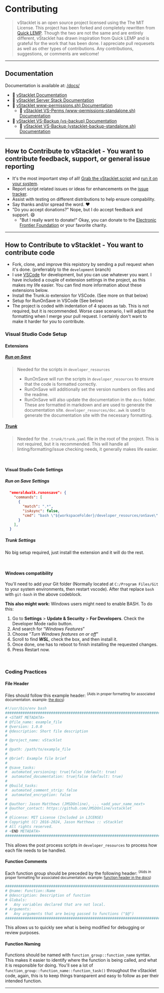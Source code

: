 # Contributing

> vStacklet is an open source project licensed using the The MIT License.
> This project has been forked and completely rewritten from [Quick LEMP](https://github.com/jbradach/quick-lemp/).
> Though the two are not the same and are entirely different, vStacklet has drawn inspiration from Quick LEMP and is grateful for the work that has been done.
> I appreciate pull requesets as well as other types of contributions. Any contributions, suggestions, or comments are welcome!

---

## Documentation

Documentation is available at: [/docs/](https://github.com/JMSDOnline/vstacklet/tree/main/docs)
 - :book: [vStacklet Documentation](https://github.com/JMSDOnline/vstacklet/blob/main/docs/setup/vstacklet.sh.md)
 - :book: [vStacklet Server Stack Documentation](https://github.com/JMSDOnline/vstacklet/blob/main/docs/setup/vstacklet-server-stack.sh.md)
 - :book: [vStacklet www-permissions.sh) Documentation](https://github.com/JMSDOnline/vstacklet/blob/main/docs/bin/www-permissions.sh.md)
   - :book: [vStacklet VS-Perms (www-permissions-standalone.sh) Documentation](https://github.com/JMSDOnline/vstacklet/blob/main/docs/bin/www-permissions-standalone.sh.md)
 - :book: [vStacklet VS-Backup (vs-backup) Documentation](https://github.com/JMSDOnline/vstacklet/blob/main/docs/bin/backup/vs-backup.md)
   - :book: [vStacklet VS-Backup (vstacklet-backup-standalone.sh) Documentation](https://github.com/JMSDOnline/vstacklet/blob/main/docs/bin/backup/vstacklet-backup-standalone.sh.md)

---

## How to Contribute to vStacklet - You want to contribute feedback, support, or general issue reporting

 - It's the most important step of all! [Grab the vStacklet script](https://github.com/JMSDOnline/vstacklet/tree/main#getting-started) and [run it on your system](https://github.com/JMSDOnline/vstacklet/tree/main#example).
 - Report script related issues or ideas for enhancements on the [issue tracker](https://github.com/JMSDOnline/vstacklet/issues).
 - Assist with testing on different distributions to help ensure compability.
 - Say thanks and/or spread the word. :heart:
 - "Do you accept donations?" Nope, but I do accept feedback and support. :smile:
   - "But I really want to donate!" Okay, you can donate to the [Electronic Frontier Foundation](https://www.eff.org/) or your favorite charity.

---

## How to Contribute to vStacklet - You want to contribute code

 - Fork, clone, and improve this repistory by sending a pull request when it's done. (preferrably to the `development` branch)
 - I use [VSCode](https://code.visualstudio.com/) for development, but you can use whatever you want. I have included a couple of extension settings in the project, as this makes my life easier. You can find more information about these extensions below.
 - Install the Trunk.io extension for VSCode. (See more on that below)
 - Setup for RunOnSave in VSCode (See below)
 - The project is coded with indentation of 4 spaces as tab. This is not required, but it is recommended. Worse case scenario, I will adjust the formatting when I merge your pull request. I certainly don't want to make it harder for you to contribute.

### Visual Studio Code Setup

#### Extensions

##### [Run on Save](https://marketplace.visualstudio.com/items?itemName=emeraldwalk.RunOnSave)

> Needed for the scripts in `developer_resources`
> - RunOnSave will run the scripts in `developer_resources` to ensure that the code is formatted correctly.
> - RunOnSave will additionally set the version numbers on files and the readme.
> - RunOnSave will also update the documentation in the `docs` folder. These are formatted in markdown and are used to generate the documentation site. `developer_resources/doc.awk` is used to generate the documentation site with the necessary formatting.

##### [Trunk](https://marketplace.visualstudio.com/items?itemName=trunk.io)

> Needed for the `.trunk/trunk.yaml` file in the root of the project. This is not required, but it is recommended. This will handle all linting/formatting/issue checking needs, it generally makes life easier.

<br />

#### Visual Studio Code Settings

##### Run on Save Settings

```json
  "emeraldwalk.runonsave": {
    "commands": [
      {
        "match": ".*",
        "isAsync": false,
        "cmd": "bash \"${workspaceFolder}/developer_resources/onSave\" \"${file}\" \"${workspaceFolder}\""
      }
    ],
  }
```

##### Trunk Settings

No big setup required, just install the extension and it will do the rest.

<br />

#### Windows compatibility

You'll need to add your Git folder (Normally located at `C:/Program Files/Git` to your system environments, then restart vscode). After that replace `bash` with `git-bash` in the above codeblock.

**This also might work:**
Windows users might need to enable BASH. To do this:
 1. Go to **Settings** > **Update & Security** > **For Developers**. Check the Developer Mode radio button.
 2. And search for “*Windows Features*”
 3. Choose “*Turn Windows features on or off*”
 4. Scroll to find ***WSL***, check the box, and then install it.
 5. Once done, one has to reboot to finish installing the requested changes.
 6. Press Restart now.

<br />

### Coding Practices

#### File Header

Files should follow this example header: <sup>(Aids in proper formatting for associated documentation. example: [the docs](https://github.com/JMSDOnline/vstacklet/blob/main/docs/setup/vstacklet-server-stack.sh.md))</sup>

```bash
#!/usr/bin/env bash
################################################################################
# <START METADATA>
# @file_name: example_file
# @version: 1.0.0
# @description: Short file description
#
# @project_name: vStacklet
#
# @path: /path/to/example_file
#
# @brief: Example file brief
#
# @save_tasks:
#  automated_versioning: true|false (default: true)
#  automated_documentation: true|false (default: true)
#
# @build_tasks:
#  automated_comment_strip: false
#  automated_encryption: false
#
# @author: Jason Matthews (JMSDOnline), ... <add_your_name_next>
# @author_contact: https://github.com/JMSDOnline/vstacklet
#
# @license: MIT License (Included in LICENSE)
# Copyright (C) 2016-2024, Jason Matthews :: vStacklet
# All rights reserved.
# <END METADATA>
################################################################################
```

This allows the post process scripts in `developer_resources` to process how each file needs to be handled.

#### Function Comments

Each function group should be preceded by the following header: <sup>(Aids in proper formatting for associated documentation. example: [function header in the docs](https://github.com/JMSDOnline/vstacklet/blob/main/docs/setup/vstacklet-server-stack.sh.md#vstackletcsfinstall))</sup>

```bash
################################################################################
# @name: Function::Name
# @description: Description of function
# Globals:
#   Any variables declared that are not local.
# Arguments:
#   Any arguments that are being passed to functions ("$@")
################################################################################
```

This allows us to quickly see what is being modified for debugging or review purposes.

#### Function Naming

Functions should be named with `function_group::function_name` syntax. This makes it easier to identify where the function is being called, and what it is responsible for doing. You'll see a lot of `function_group::function_name::function_task()` throughout the vStacklet code, again, this is to keep things transparent and easy to follow as per their intended function.

---